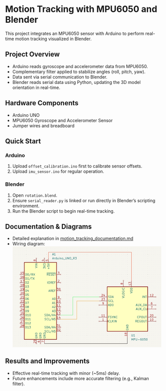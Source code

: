# Motion Tracking with MPU6050 and Blender

This project integrates an MPU6050 sensor with Arduino to perform real-time motion tracking visualized in Blender.

## Project Overview
- Arduino reads gyroscope and accelerometer data from MPU6050.
- Complementary filter applied to stabilize angles (roll, pitch, yaw).
- Data sent via serial communication to Blender.
- Blender reads serial data using Python, updating the 3D model orientation in real-time.

## Hardware Components
- Arduino UNO
- MPU6050 Gyroscope and Accelerometer Sensor
- Jumper wires and breadboard

## Quick Start
### Arduino
1. Upload `offset_calibration.ino` first to calibrate sensor offsets.
2. Upload `imu_sensor.ino` for regular operation.

### Blender
1. Open `rotation.blend`.
2. Ensure `serial_reader.py` is linked or run directly in Blender’s scripting environment.
3. Run the Blender script to begin real-time tracking.

## Documentation & Diagrams
- Detailed explanation in [motion_tracking_documentation.md](docs/motion_tracking_documentation.md)
- Wiring diagram: ![Wiring Diagram](docs/wiring_diagram.png)

## Results and Improvements
- Effective real-time tracking with minor (~5ms) delay.
- Future enhancements include more accurate filtering (e.g., Kalman filter).

